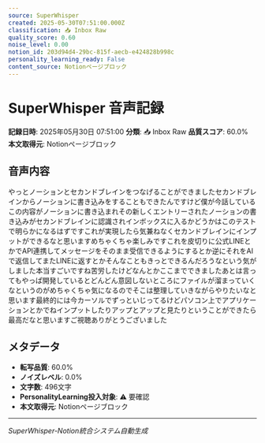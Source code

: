 ```yaml
---
source: SuperWhisper
created: 2025-05-30T07:51:00.000Z
classification: 📥 Inbox Raw
quality_score: 0.60
noise_level: 0.00
notion_id: 203d94d4-29bc-815f-aecb-e424828b998c
personality_learning_ready: False
content_source: Notionページブロック
---
```


# SuperWhisper 音声記録

**記録日時**: 2025年05月30日 07:51:00
**分類**: 📥 Inbox Raw
**品質スコア**: 60.0%
**本文取得元**: Notionページブロック

## 音声内容

やっとノーションとセカンドブレインをつなげることができましたセカンドブレインからノーションに書き込みをすることもできたんですけど僕が今話しているこの内容がノーションに書き込まれその新しくエントリーされたノーションの書き込みがセカンドブレインに認識されインボックスに入るかどうかはこのテストで明らかになるはずですこれが実現したら気兼ねなくセカンドブレインにインプットができるなと思いますめちゃくちゃ楽しみですこれを皮切りに公式LINEとかでAPI連携してメッセージをそのまま受信できるようにするとか逆にそれをAIで返信してまたLINEに返すとかそんなこともきっとできるんだろうなという気がしました本当すごいですね苦労したけどなんとかここまでできましたあとは言ってもやっぱ開発しているとどんどん意図しないところにファイルが溜まっていくなというのがめちゃくちゃ気になるのでそこは整理していきながらやりたいなと思います最終的には今カーソルでずっといじってるけどパソコン上でアプリケーションとかでねインプットしたりアップとアップと見たりということができたら最高だなと思いますご視聴ありがとうございました

## メタデータ

- **転写品質**: 60.0%
- **ノイズレベル**: 0.0%
- **文字数**: 496文字
- **PersonalityLearning投入対象**: ⚠️ 要確認
- **本文取得元**: Notionページブロック

---
*SuperWhisper-Notion統合システム自動生成*
